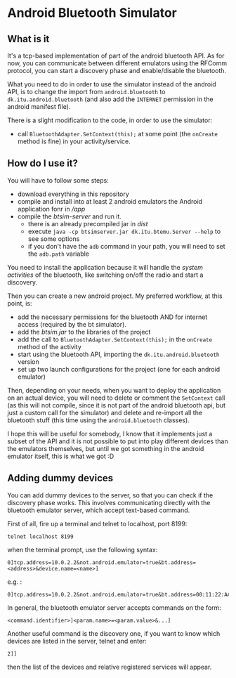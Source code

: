 # Android Bluetooth Simulator

## What is it

It's a tcp-based implementation of part of the android bluetooth API.
As for now, you can communicate between different emulators using the RFComm protocol, you can start a discovery phase and enable/disable the bluetooth.

What you need to do in order to use the simulator instead of the android API, is to change the import from `android.bluetooth` to `dk.itu.android.bluetooth` (and also add the `INTERNET` permission in the android manifest file).

There is a slight modification to the code, in order to use the simulator:

 - call `BluetoothAdapter.SetContext(this);` at some point (the `onCreate` method is fine) in your activity/service.

## How do I use it?

You will have to follow some steps:

 - download everything in this repository
 - compile and install into at least 2 android emulators the Android application fonr in */app*
 - compile the *btsim-server* and run it.
     - there is an already precompiled jar in *dist*
     - execute `java -cp btsimserver.jar dk.itu.btemu.Server --help` to see some options
     - if you don't have the `adb` command in your path, you will need to set the `adb.path` variable

You need to install the application because it will handle the *system activities* of the bluetooth, like switching on/off the radio and start a discovery.

Then you can create a new android project.
My preferred workflow, at this point, is:

 - add the necessary permissions for the bluetooth AND for internet access (required by the bt simulator).
 - add the *btsim.jar* to the libraries of the project
 - add the call to `BluetoothAdapter.SetContext(this);` in the `onCreate` method of the activity
 - start using the bluetooth API, importing the `dk.itu.android.bluetooth` version
 - set up two launch configurations for the project (one for each android emulator)

Then, depending on your needs, when you want to deploy the application on an actual device, you will need to delete or comment the `SetContext` call (as this will not compile, since it is not part of the android bluetooth api, but just a custom call for the simulator) and delete and re-import all the bluetooth stuff (this time using the `android.bluetooth` classes).

I hope this will be useful for somebody, I know that it implements just a subset of the API and it is not possible to put into play different devices than the emulators themselves, but until we got something in the android emulator itself, this is what we got :D

## Adding dummy devices

You can add dummy devices to the server, so that you can check if the discovery phase works. This involves communicating directly with the bluetooth emulator server, which accept text-based command.

First of all, fire up a terminal and telnet to localhost, port 8199:

	telnet localhost 8199

when the terminal prompt, use the following syntax:

	0]tcp.address=10.0.2.2&not.android.emulator=true&bt.address=<address>&device.name=<name>]

e.g. :

	0]tcp.address=10.0.2.2&not.android.emulator=true&bt.address=00:11:22:AA:BB:CC&device.name=Dummy1]

In general, the bluetooth emulator server accepts commands on the form:

	<command.identifier>]<param.name>=<param.value>&...]

Another useful command is the discovery one, if you want to know which devices are listed in the server, telnet and enter:

	2]]

then the list of the devices and relative registered services will appear.
